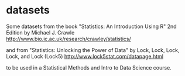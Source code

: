 # datasets

Some datasets from the book "Statistics: An Introduction Using R" 2nd Edition by Michael J. Crawle
http://www.bio.ic.ac.uk/research/crawley/statistics/

and from "Statistics: Unlocking the Power of Data"  by Lock, Lock, Lock, Lock, and Lock (Lock5)
http://www.lock5stat.com/datapage.html


to be used in a Statistical Methods and Intro to Data Science course.


